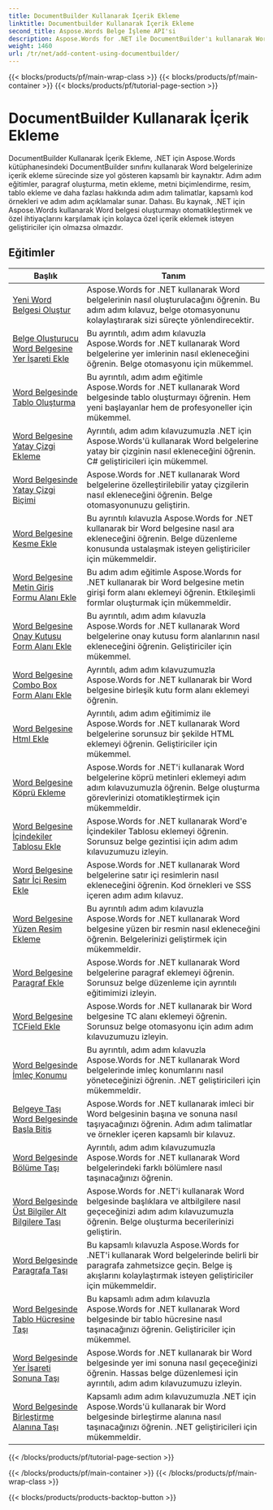 ```yaml
---
title: DocumentBuilder Kullanarak İçerik Ekleme
linktitle: Documentbuilder Kullanarak İçerik Ekleme
second_title: Aspose.Words Belge İşleme API'si
description: Aspose.Words for .NET ile DocumentBuilder'ı kullanarak Word belgelerinize içerik eklemeyi öğrenin. Ayrıntılı kod örnekleri içeren uygulamalı eğitimler.
weight: 1460
url: /tr/net/add-content-using-documentbuilder/
---
```


{{< blocks/products/pf/main-wrap-class >}}
{{< blocks/products/pf/main-container >}}
{{< blocks/products/pf/tutorial-page-section >}}

# DocumentBuilder Kullanarak İçerik Ekleme


DocumentBuilder Kullanarak İçerik Ekleme, .NET için Aspose.Words kütüphanesindeki DocumentBuilder sınıfını kullanarak Word belgelerinize içerik ekleme sürecinde size yol gösteren kapsamlı bir kaynaktır. Adım adım eğitimler, paragraf oluşturma, metin ekleme, metni biçimlendirme, resim, tablo ekleme ve daha fazlası hakkında adım adım talimatlar, kapsamlı kod örnekleri ve adım adım açıklamalar sunar. Dahası. Bu kaynak, .NET için Aspose.Words kullanarak Word belgesi oluşturmayı otomatikleştirmek ve özel ihtiyaçlarını karşılamak için kolayca özel içerik eklemek isteyen geliştiriciler için olmazsa olmazdır.

 ## Eğitimler
| Başlık | Tanım |
| --- | --- |
| [Yeni Word Belgesi Oluştur](./create-new-document/) | Aspose.Words for .NET kullanarak Word belgelerinin nasıl oluşturulacağını öğrenin. Bu adım adım kılavuz, belge otomasyonunu kolaylaştırarak sizi süreçte yönlendirecektir. |
| [Belge Oluşturucu Word Belgesine Yer İşareti Ekle](./document-builder-insert-bookmark/) | Bu ayrıntılı, adım adım kılavuzla Aspose.Words for .NET kullanarak Word belgelerine yer imlerinin nasıl ekleneceğini öğrenin. Belge otomasyonu için mükemmel. |
| [Word Belgesinde Tablo Oluşturma](./build-table/) | Bu ayrıntılı, adım adım eğitimle Aspose.Words for .NET kullanarak Word belgesinde tablo oluşturmayı öğrenin. Hem yeni başlayanlar hem de profesyoneller için mükemmel. |
| [Word Belgesine Yatay Çizgi Ekleme](./insert-horizontal-rule/) | Ayrıntılı, adım adım kılavuzumuzla .NET için Aspose.Words'ü kullanarak Word belgelerine yatay bir çizginin nasıl ekleneceğini öğrenin. C# geliştiricileri için mükemmel. |
| [Word Belgesinde Yatay Çizgi Biçimi](./horizontal-rule-format/) | Aspose.Words for .NET kullanarak Word belgelerine özelleştirilebilir yatay çizgilerin nasıl ekleneceğini öğrenin. Belge otomasyonunuzu geliştirin. |
| [Word Belgesine Kesme Ekle](./insert-break/) | Bu ayrıntılı kılavuzla Aspose.Words for .NET kullanarak bir Word belgesine nasıl ara ekleneceğini öğrenin. Belge düzenleme konusunda ustalaşmak isteyen geliştiriciler için mükemmeldir. |
| [Word Belgesine Metin Giriş Formu Alanı Ekle](./insert-text-input-form-field/) | Bu adım adım eğitimle Aspose.Words for .NET kullanarak bir Word belgesine metin girişi form alanı eklemeyi öğrenin. Etkileşimli formlar oluşturmak için mükemmeldir. |
| [Word Belgesine Onay Kutusu Form Alanı Ekle](./insert-check-box-form-field/) | Bu ayrıntılı, adım adım kılavuzla Aspose.Words for .NET kullanarak Word belgelerine onay kutusu form alanlarının nasıl ekleneceğini öğrenin. Geliştiriciler için mükemmel. |
| [Word Belgesine Combo Box Form Alanı Ekle](./insert-combo-box-form-field/) | Ayrıntılı, adım adım kılavuzumuzla Aspose.Words for .NET kullanarak bir Word belgesine birleşik kutu form alanı eklemeyi öğrenin. |
| [Word Belgesine Html Ekle](./insert-html/) | Ayrıntılı, adım adım eğitimimiz ile Aspose.Words for .NET kullanarak Word belgelerine sorunsuz bir şekilde HTML eklemeyi öğrenin. Geliştiriciler için mükemmel. |
| [Word Belgesine Köprü Ekleme](./insert-hyperlink/) | Aspose.Words for .NET'i kullanarak Word belgelerine köprü metinleri eklemeyi adım adım kılavuzumuzla öğrenin. Belge oluşturma görevlerinizi otomatikleştirmek için mükemmeldir. |
| [Word Belgesine İçindekiler Tablosu Ekle](./insert-table-of-contents/) | Aspose.Words for .NET kullanarak Word'e İçindekiler Tablosu eklemeyi öğrenin. Sorunsuz belge gezintisi için adım adım kılavuzumuzu izleyin. |
| [Word Belgesine Satır İçi Resim Ekle](./insert-inline-image/) | Aspose.Words for .NET kullanarak Word belgelerine satır içi resimlerin nasıl ekleneceğini öğrenin. Kod örnekleri ve SSS içeren adım adım kılavuz. |
| [Word Belgesine Yüzen Resim Ekleme](./insert-floating-image/) | Bu ayrıntılı adım adım kılavuzla Aspose.Words for .NET kullanarak Word belgesine yüzen bir resmin nasıl ekleneceğini öğrenin. Belgelerinizi geliştirmek için mükemmeldir. |
| [Word Belgesine Paragraf Ekle](./insert-paragraph/) | Aspose.Words for .NET kullanarak Word belgelerine paragraf eklemeyi öğrenin. Sorunsuz belge düzenleme için ayrıntılı eğitimimizi izleyin. |
| [Word Belgesine TCField Ekle](./insert-tcfield/) | Aspose.Words for .NET kullanarak bir Word belgesine TC alanı eklemeyi öğrenin. Sorunsuz belge otomasyonu için adım adım kılavuzumuzu izleyin. |
| [Word Belgesinde İmleç Konumu](./cursor-position/) | Bu ayrıntılı, adım adım kılavuzla Aspose.Words for .NET kullanarak Word belgelerinde imleç konumlarını nasıl yöneteceğinizi öğrenin. .NET geliştiricileri için mükemmeldir. |
| [Belgeye Taşı Word Belgesinde Başla Bitiş](./move-to-document-start-end/) | Aspose.Words for .NET kullanarak imleci bir Word belgesinin başına ve sonuna nasıl taşıyacağınızı öğrenin. Adım adım talimatlar ve örnekler içeren kapsamlı bir kılavuz. |
| [Word Belgesinde Bölüme Taşı](./move-to-section/) | Ayrıntılı, adım adım kılavuzumuzla Aspose.Words for .NET kullanarak Word belgelerindeki farklı bölümlere nasıl taşınacağınızı öğrenin. |
| [Word Belgesinde Üst Bilgiler Alt Bilgilere Taşı](./move-to-headers-footers/) | Aspose.Words for .NET'i kullanarak Word belgesinde başlıklara ve altbilgilere nasıl geçeceğinizi adım adım kılavuzumuzla öğrenin. Belge oluşturma becerilerinizi geliştirin. |
| [Word Belgesinde Paragrafa Taşı](./move-to-paragraph/) | Bu kapsamlı kılavuzla Aspose.Words for .NET'i kullanarak Word belgelerinde belirli bir paragrafa zahmetsizce geçin. Belge iş akışlarını kolaylaştırmak isteyen geliştiriciler için mükemmeldir. |
| [Word Belgesinde Tablo Hücresine Taşı](./move-to-table-cell/) | Bu kapsamlı adım adım kılavuzla Aspose.Words for .NET kullanarak Word belgesinde bir tablo hücresine nasıl taşınacağınızı öğrenin. Geliştiriciler için mükemmel. |
| [Word Belgesinde Yer İşareti Sonuna Taşı](./move-to-bookmark-end/) | Aspose.Words for .NET kullanarak bir Word belgesinde yer imi sonuna nasıl geçeceğinizi öğrenin. Hassas belge düzenlemesi için ayrıntılı, adım adım kılavuzumuzu izleyin. |
| [Word Belgesinde Birleştirme Alanına Taşı](./move-to-merge-field/) | Kapsamlı adım adım kılavuzumuzla .NET için Aspose.Words'ü kullanarak bir Word belgesinde birleştirme alanına nasıl taşınacağınızı öğrenin. .NET geliştiricileri için mükemmeldir. |
{{< /blocks/products/pf/tutorial-page-section >}}

{{< /blocks/products/pf/main-container >}}
{{< /blocks/products/pf/main-wrap-class >}}

{{< blocks/products/products-backtop-button >}}
